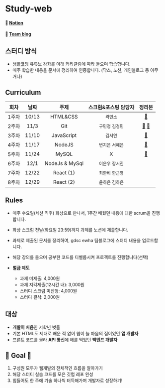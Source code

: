 # Study-web
#### 🎈 <a href="https://www.notion.so/gdsc-ewha/2b3e8c31aa9c463a8fd992ffdba2859e">Notion</a>
#### 🎈 <a href="https://gdscewha.tistory.com/">Team blog</a>

## 스터디 방식

- [생활코딩](https://www.youtube.com/channel/UCvc8kv-i5fvFTJBFAk6n1SA) 유튜브 강좌를 아래 커리큘럼에 따라 들으며 학습합니다.
- 매주 학습한 내용을 문서에 정리하여 인증합니다. (닥스, 노션, 개인블로그 등 아무거나)

## Curriculum
|회차|날짜|주제|스크럼&포스팅 담당자|정리본| 
|:---:|:---:|:---:|:---:|:---:|
|1주차|10/13|HTML&CSS|`곽민소`|[📗](https://gdscewha.tistory.com/entry/%EC%9B%B9%EA%B0%9C%EB%B0%9C-%EA%B8%B0%EC%B4%88-%EC%8A%A4%ED%84%B0%EB%94%941%EC%A3%BC%EC%B0%A8?category=969294)
|2주차|11/3|Git|`구민정` `김경민`|[📗](https://gdscewha.tistory.com/entry/2%EC%A3%BC%EC%B0%A8-Git-Part1?category=969294) [📘](https://gdscewha.tistory.com/entry/2%EC%A3%BC%EC%B0%A8-Git-Part2?category=969294)
|3주차|11/10|JavaScript|`김서연`|[📗](https://gdscewha.tistory.com/entry/%EC%9B%B9%EA%B0%9C%EB%B0%9C%EA%B8%B0%EC%B4%88-%EC%8A%A4%ED%84%B0%EB%94%94-Javascipt?category=969294)
|4주차|11/17|NodeJS|`변지은` `서혜은`|[📗](https://gdscewha.tistory.com/entry/%EC%83%9D%ED%99%9C%EC%BD%94%EB%94%A9-WEB2-Nodejs)
|5주차|11/24|MySQL|X|[📗]()
|6주차|12/1|NodeJs & MySql|`이은우` `장서진`||
|7주차|12/22|React (1)|`최한비` `한근영`|
|8주차|12/29|React (2)|`윤하은` `김하은`|

## Rules
- 매주 수요일(세션 직후) 화상으로 만나서, 1주간 배웠던 내용에 대한 scrum을 진행합니다.
- 화상 스크럼 전날(화요일 23:59)까지 과제를 노션에 제출합니다.
- 과제로 제출된 문서를 정리하여, gdsc ewha 팀블로그에 스터디 내용을 업로드합니다.
- 해당 강의를 들으며 공부한 코드를 디벨롭시켜 프로젝트를 진행합니다(선택)

- **벌금 제도**
    - 과제 미제출: 4,000원
    - 과제 지각제출(12시간 내): 3,000원
    - 스터디 스크럼 미진행: 4,000원
    - 스터디 결석: 2,000원

## 대상
- **개발이 처음**인 저학년 벗들
- 기본 HTML도 제대로 배운 적 없어 웹이 늘 마음의 짐이었던 **앱 개발자**
- 프론트 코드를 몰라 **API 통신**에 애를 먹었던 **백엔드 개발자**

## 🏁 Goal 🏁
1. 구성원 모두가 웹개발의 전체적인 흐름을 알아가기
2. 해당 스터디 실습 코드를 모은 깃헙 레포 완성
3. 힘들어도 한 주에 기술 하나씩 터득해가며 개발자로 성장하기!
